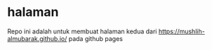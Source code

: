 # halaman
Repo ini adalah untuk membuat halaman kedua dari https://mushlih-almubarak.github.io/ pada github pages
